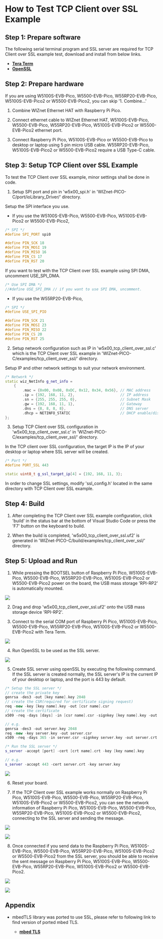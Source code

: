 # How to Test TCP Client over SSL Example



## Step 1: Prepare software

The following serial terminal program and SSL server are required for TCP Client over SSL example test, download and install from below links.

- [**Tera Term**][link-tera_term]
- [**OpenSSL**][link-openssl]



## Step 2: Prepare hardware

If you are using W5100S-EVB-Pico, W5500-EVB-Pico, W55RP20-EVB-Pico, W5100S-EVB-Pico2 or W5500-EVB-Pico2, you can skip '1. Combine...'

1. Combine WIZnet Ethernet HAT with Raspberry Pi Pico.

2. Connect ethernet cable to WIZnet Ethernet HAT, W5100S-EVB-Pico, W5500-EVB-Pico, W55RP20-EVB-Pico, W5100S-EVB-Pico2 or W5500-EVB-Pico2 ethernet port.

3. Connect Raspberry Pi Pico, W5100S-EVB-Pico or W5500-EVB-Pico to desktop or laptop using 5 pin micro USB cable. W55RP20-EVB-Pico, W5100S-EVB-Pico2 or W5500-EVB-Pico2 require a USB Type-C cable.



## Step 3: Setup TCP Client over SSL Example

To test the TCP Client over SSL example, minor settings shall be done in code.

1. Setup SPI port and pin in 'w5x00_spi.h' in 'WIZnet-PICO-C/port/ioLibrary_Driver/' directory.

Setup the SPI interface you use.
- If you use the W5100S-EVB-Pico, W5500-EVB-Pico, W5100S-EVB-Pico2 or W5500-EVB-Pico2,

```cpp
/* SPI */
#define SPI_PORT spi0

#define PIN_SCK 18
#define PIN_MOSI 19
#define PIN_MISO 16
#define PIN_CS 17
#define PIN_RST 20
```

If you want to test with the TCP Client over SSL example using SPI DMA, uncomment USE_SPI_DMA.

```cpp
/* Use SPI DMA */
//#define USE_SPI_DMA // if you want to use SPI DMA, uncomment.
```
- If you use the W55RP20-EVB-Pico,
```cpp
/* SPI */
#define USE_SPI_PIO

#define PIN_SCK 21
#define PIN_MOSI 23
#define PIN_MISO 22
#define PIN_CS 20
#define PIN_RST 25
```

2. Setup network configuration such as IP in 'w5x00_tcp_client_over_ssl.c' which is the TCP Client over SSL example in 'WIZnet-PICO-C/examples/tcp_client_over_ssl/' directory.



Setup IP and other network settings to suit your network environment.

```cpp
/* Network */
static wiz_NetInfo g_net_info =
    {
        .mac = {0x00, 0x08, 0xDC, 0x12, 0x34, 0x56}, // MAC address
        .ip = {192, 168, 11, 2},                     // IP address
        .sn = {255, 255, 255, 0},                    // Subnet Mask
        .gw = {192, 168, 11, 1},                     // Gateway
        .dns = {8, 8, 8, 8},                         // DNS server
        .dhcp = NETINFO_STATIC                       // DHCP enable/disable
};
```

3. Setup TCP Client over SSL configuration in 'w5x00_tcp_client_over_ssl.c' in 'WIZnet-PICO-C/examples/tcp_client_over_ssl/' directory.

In the TCP client over SSL configuration, the target IP is the IP of your desktop or laptop where SSL server will be created.

```cpp
/* Port */
#define PORT_SSL 443

static uint8_t g_ssl_target_ip[4] = {192, 168, 11, 3};
```

In order to change SSL settings, modify 'ssl_config.h' located in the same directory with TCP Client over SSL example.



## Step 4: Build

1. After completing the TCP Client over SSL example configuration, click 'build' in the status bar at the bottom of Visual Studio Code or press the 'F7' button on the keyboard to build.

2. When the build is completed, 'w5x00_tcp_client_over_ssl.uf2' is generated in 'WIZnet-PICO-C/build/examples/tcp_client_over_ssl/' directory.



## Step 5: Upload and Run

1. While pressing the BOOTSEL button of Raspberry Pi Pico, W5100S-EVB-Pico, W5500-EVB-Pico, W55RP20-EVB-Pico, W5100S-EVB-Pico2 or W5500-EVB-Pico2 power on the board, the USB mass storage 'RPI-RP2' is automatically mounted.

![][link-raspberry_pi_pico_usb_mass_storage]

2. Drag and drop 'w5x00_tcp_client_over_ssl.uf2' onto the USB mass storage device 'RPI-RP2'.

3. Connect to the serial COM port of Raspberry Pi Pico, W5100S-EVB-Pico, W5500-EVB-Pico, W55RP20-EVB-Pico, W5100S-EVB-Pico2 or W5500-EVB-Pico2 with Tera Term.

![][link-connect_to_serial_com_port]

4. Run OpenSSL to be used as the SSL server.

![][link-run_openssl]

5. Create SSL server using openSSL by executing the following command. If the SSL server is created normally, the SSL server's IP is the current IP of your desktop or laptop, and the port is 443 by default.

```cpp
/* Setup the SSL server */
// create the private key
genrsa -des3 -out [key name].key 2048
// create the CSR(required for certificate signing request)
req -new -key [key name].key -out [csr name].csr
// create the certificate
x509 -req -days [days] -in [csr name].csr -signkey [key name].key -out [crt name].crt

// e.g.
genrsa -des3 -out server.key 2048
req -new -key server.key -out server.csr
x509 -req -days 365 -in server.csr -signkey server.key -out server.crt

/* Run the SSL server */
s_server -accept [port] -cert [crt name].crt -key [key name].key

// e.g.
s_server -accept 443 -cert server.crt -key server.key
```

![][link-create_ssl_server_using_openssl]

6. Reset your board.

7. If the TCP Client over SSL example works normally on Raspberry Pi Pico, W5100S-EVB-Pico, W5500-EVB-Pico, W55RP20-EVB-Pico, W5100S-EVB-Pico2 or W5500-EVB-Pico2, you can see the network information of Raspberry Pi Pico, W5100S-EVB-Pico, W5500-EVB-Pico, W55RP20-EVB-Pico, W5100S-EVB-Pico2 or W5500-EVB-Pico2, connecting to the SSL server and sending the message.

![][link-see_network_information_of_raspberry_pi_pico_connecting_to_ssl_server_and_sending_message_1]

![][link-see_network_information_of_raspberry_pi_pico_connecting_to_ssl_server_and_sending_message_2]

8. Once connected if you send data to the Raspberry Pi Pico, W5100S-EVB-Pico, W5500-EVB-Pico, W55RP20-EVB-Pico, W5100S-EVB-Pico2 or W5500-EVB-Pico2 from the SSL server, you should be able to receive the sent message on Raspberry Pi Pico, W5100S-EVB-Pico, W5500-EVB-Pico, W55RP20-EVB-Pico, W5100S-EVB-Pico2 or W5500-EVB-Pico2.

![][link-receive_sent_message_1]

![][link-receive_sent_message_2]



## Appendix

- mbedTLS library was ported to use SSL, please refer to following link to find version of ported mbed TLS.

	- [**mbed TLS**][link-mbed_tls]



<!--
Link
-->

[link-tera_term]: https://osdn.net/projects/ttssh2/releases/
[link-openssl]: https://www.openssl.org/source/
[link-raspberry_pi_pico_usb_mass_storage]: https://github.com/WIZnet-ioNIC/WIZnet-PICO-C/blob/main/static/images/tcp_client_over_ssl/raspberry_pi_pico_usb_mass_storage.png
[link-connect_to_serial_com_port]: https://github.com/WIZnet-ioNIC/WIZnet-PICO-C/blob/main/static/images/tcp_client_over_ssl/connect_to_serial_com_port.png
[link-run_openssl]: https://github.com/WIZnet-ioNIC/WIZnet-PICO-C/blob/main/static/images/tcp_client_over_ssl/run_openssl.png
[link-create_ssl_server_using_openssl]: https://github.com/WIZnet-ioNIC/WIZnet-PICO-C/blob/main/static/images/tcp_client_over_ssl/create_ssl_server_using_openssl.png
[link-see_network_information_of_raspberry_pi_pico_connecting_to_ssl_server_and_sending_message_1]: https://github.com/WIZnet-ioNIC/WIZnet-PICO-C/blob/main/static/images/tcp_client_over_ssl/see_network_information_of_raspberry_pi_pico_connecting_to_ssl_server_and_sending_message_1.png
[link-see_network_information_of_raspberry_pi_pico_connecting_to_ssl_server_and_sending_message_2]: https://github.com/WIZnet-ioNIC/WIZnet-PICO-C/blob/main/static/images/tcp_client_over_ssl/see_network_information_of_raspberry_pi_pico_connecting_to_ssl_server_and_sending_message_2.png
[link-receive_sent_message_1]: https://github.com/WIZnet-ioNIC/WIZnet-PICO-C/blob/main/static/images/tcp_client_over_ssl/receive_sent_message_1.png
[link-receive_sent_message_2]: https://github.com/WIZnet-ioNIC/WIZnet-PICO-C/blob/main/static/images/tcp_client_over_ssl/receive_sent_message_2.png
[link-mbed_tls]: https://github.com/Mbed-TLS/mbedtls/tree/8df2f8e7b9c7bb9390ac74bb7bace27edca81a2b
